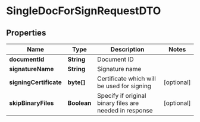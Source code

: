 # SingleDocForSignRequestDTO

## Properties
Name | Type | Description | Notes
------------ | ------------- | ------------- | -------------
**documentId** | **String** | Document ID | 
**signatureName** | **String** | Signature name | 
**signingCertificate** | **byte[]** | Certificate which will be used for signing |  [optional]
**skipBinaryFiles** | **Boolean** | Specify if original binary files are needed in response |  [optional]
